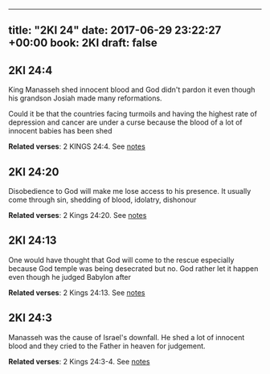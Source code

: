 
---
title: "2KI 24"
date: 2017-06-29 23:22:27 +00:00
book: 2KI
draft: false
---

## 2KI 24:4

King Manasseh shed innocent blood and God didn't pardon it even though his grandson Josiah made many reformations.

Could it be that the countries facing turmoils and having the highest rate of depression and cancer are under a curse because the blood of a lot of innocent babies has been shed

**Related verses**: 2 KINGS 24:4. See [notes](https://my.bible.com/notes/2668605351662445122)


## 2KI 24:20

Disobedience to God will make me lose access to his presence. It usually come through sin, shedding of blood, idolatry, dishonour

**Related verses**: 2 Kings 24:20. See [notes](https://my.bible.com/notes/3601727299416481919)


## 2KI 24:13

One would have thought that God will come to the rescue especially because God temple was being desecrated but no. God rather let it happen even though he judged Babylon after

**Related verses**: 2 Kings 24:13. See [notes](https://my.bible.com/notes/3601724855429095508)


## 2KI 24:3

Manasseh was the cause of Israel's downfall. He shed a lot of innocent blood and they cried to the Father in heaven for judgement.

**Related verses**: 2 Kings 24:3-4. See [notes](https://my.bible.com/notes/3601722652152815675)

